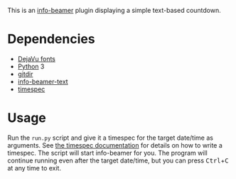 This is an [info-beamer](https://info-beamer.com/) plugin displaying a simple text-based countdown.

# Dependencies

* [DejaVu fonts](https://packages.debian.org/stable/fonts-dejavu)
* [Python](https://www.python.org/) 3
* [gitdir](https://github.com/fenhl/gitdir)
* [info-beamer-text](https://github.com/fenhl/info-beamer-text)
* [timespec](https://github.com/fenhl/timespec)

# Usage

Run the `run.py` script and give it a timespec for the target date/time as arguments. See [the timespec documentation](https://github.com/fenhl/timespec#syntax) for details on how to write a timespec. The script will start info-beamer for you. The program will continue running even after the target date/time, but you can press <kbd>Ctrl</kbd>+<kbd>C</kbd> at any time to exit.
